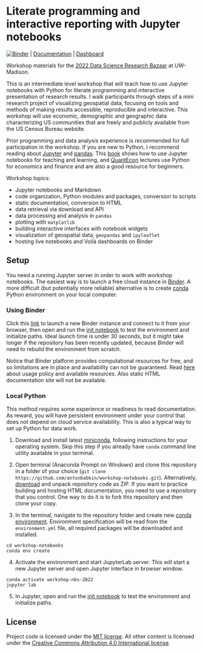 # Literate programming and interactive reporting with Jupyter notebooks

[![Binder](https://mybinder.org/badge_logo.svg)](https://mybinder.org/v2/gh/antonbabkin/workshop-notebooks/HEAD?urlpath=lab) |
[Documentation](https://antonbabkin.github.io/workshop-notebooks/) |
[Dashboard](https://mybinder.org/v2/gh/antonbabkin/workshop-notebooks/HEAD?urlpath=voila%2Frender%2Fnbs%2Fdashboard.ipynb)

Workshop materials for the [2022 Data Science Research Bazaar](https://datascience.wisc.edu/data-science-research-bazaar/) at UW-Madison.

This is an intermediate level workshop that will teach how to use Jupyter notebooks with Python for literate programming and interactive presentation of research results. I  walk participants through steps of a mini research project of visualizing geospatial data, focusing on tools and methods of making results accessible, reproducible and interactive. This workshop will use economic, demographic and geographic data characterizing US communities that are freely and publicly available from the US Census Bureau website.

Prior programming and data analysis experience is recommended for full participation in the workshop. If you are new to Python, I recommend reading about [Jupyter](https://jupyter.org/) and [pandas](https://pandas.pydata.org/). This [book](https://jupyter4edu.github.io/jupyter-edu-book/) shows how to use Jupyter notebooks for teaching and learning, and [QuantEcon](https://quantecon.org/lectures/) lectures use Python for economics and finance and are also a good resource for beginners.

Workshop topics: 
- Jupyter notebooks and Markdown
- code organization, Python modules and packages, conversion to scripts
- static documentation, conversion to HTML
- data retrieval via download and API
- data processing and analysis in `pandas`
- plotting with `matplotlib`
- building interactive interfaces with notebook widgets
- visualization of geospatial data, `geopandas` and `ipyleaflet`
- hosting live notebooks and Voilà dashboards on Binder


## Setup

You need a running Jupyter server in order to work with workshop notebooks. The easiest way is to launch a free cloud instance in [Binder](https://mybinder.org/). A more difficult (but potentially more reliable) alternative is to create [conda](https://docs.conda.io/en/latest/) Python environment on your local computer.

### Using Binder

Click this [link](https://mybinder.org/v2/gh/antonbabkin/workshop-notebooks/HEAD?urlpath=lab) to launch a new Binder instance and connect to it from your browser, then open and run the [init notebook](nbs/__init__.ipynb) to test the environment and initialize paths. Ideal launch time is under 30 seconds, but it might take longer if the repository has been recently updated, because Binder will need to rebuild the environment from scratch.

Notice that Binder platform provides computational resources for free, and so limitations are in place and availability can not be guaranteed. Read [here](https://mybinder.readthedocs.io/en/latest/about/about.html#using-the-mybinder-org-service) about usage policy and available resources. Also static HTML documentation site will not be available.


### Local Python

This method requires some experience or readiness to read documentation. As reward, you will have persistent environment under your control that does not depend on cloud service availability. This is also a typical way to set up Python for data work.

1. Download and install latest [miniconda](https://docs.conda.io/en/latest/miniconda.html), following instructions for your operating system. Skip this step if you already have `conda` command line utility available in your terminal.

2. Open terminal (Anaconda Prompt on Windows) and clone this repository in a folder of your choice (`git clone https://github.com/antonbabkin/workshop-notebooks.git`). Alternatively, [download](https://github.com/antonbabkin/workshop-notebooks/archive/refs/heads/main.zip) and unpack repository code as ZIP. If you want to practice building and hosting HTML documentation, you need to use a repository that you control. One way to do it is to fork this repository and then clone your copy.

3. In the terminal, navigate to the repository folder and create new [conda environment](https://conda.io/projects/conda/en/latest/user-guide/tasks/manage-environments.html#creating-an-environment-from-an-environment-yml-file). Environment specification will be read from the `environment.yml` file, all required packages will be downloaded and installed.
```
cd workshop-notebooks
conda env create
```

4. Activate the environment and start JupyterLab server. This will start a new Jupyter server and open Jupyter interface in browser window.
```
conda activate workshop-nbs-2022
jupyter lab
```

5. In Jupyter, open and run the [init notebook](nbs/__init__.ipynb) to test the environment and initialize paths.


## License

Project code is licensed under the [MIT license](LICENSE.md). All other content is licensed under the [Creative Commons Attribution 4.0 International license](https://creativecommons.org/licenses/by/4.0/).
